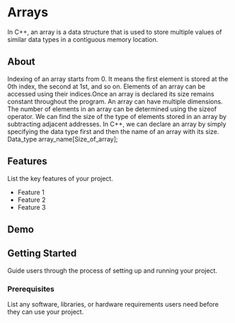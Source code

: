 # Arrays

In C++, an array is a data structure that is used to store multiple values of similar data types in a contiguous memory location.

## About

Indexing of an array starts from 0. It means the first element is stored at the 0th index, the second at 1st, and so on.
Elements of an array can be accessed using their indices.Once an array is declared its size remains constant throughout the program.
An array can have multiple dimensions.
The number of elements in an array can be determined using the sizeof operator.
We can find the size of the type of elements stored in an array by subtracting adjacent addresses.
In C++, we can declare an array by simply specifying the data type first and then the name of an array with its size.
Data_type array_name[Size_of_array];



## Features

List the key features of your project.

- Feature 1
- Feature 2
- Feature 3

## Demo



## Getting Started

Guide users through the process of setting up and running your project.

### Prerequisites

List any software, libraries, or hardware requirements users need before they can use your project. 




